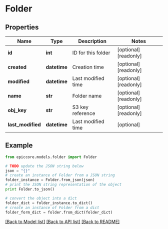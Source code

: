 # Folder


## Properties

Name | Type | Description | Notes
------------ | ------------- | ------------- | -------------
**id** | **int** | ID for this folder | [optional] [readonly] 
**created** | **datetime** | Creation time | [optional] [readonly] 
**modified** | **datetime** | Last modified time | [optional] [readonly] 
**name** | **str** | Folder name | [optional] [readonly] 
**obj_key** | **str** | S3 key reference | [optional] [readonly] 
**last_modified** | **datetime** | Last modified time | [optional] 

## Example

```python
from epiccore.models.folder import Folder

# TODO update the JSON string below
json = "{}"
# create an instance of Folder from a JSON string
folder_instance = Folder.from_json(json)
# print the JSON string representation of the object
print Folder.to_json()

# convert the object into a dict
folder_dict = folder_instance.to_dict()
# create an instance of Folder from a dict
folder_form_dict = folder.from_dict(folder_dict)
```
[[Back to Model list]](../README.md#documentation-for-models) [[Back to API list]](../README.md#documentation-for-api-endpoints) [[Back to README]](../README.md)


